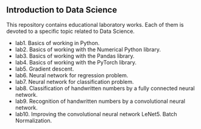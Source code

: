 ## Introduction to Data Science

This repository contains educational laboratory works. 
Each of them is devoted to a specific topic related to Data Science.

* lab1. Basics of working in Python.
* lab2. Basics of working with the Numerical Python library.
* lab3. Basics of working with the Pandas library.
* lab4. Basics of working with the PyTorch library.
* lab5. Gradient descent.
* lab6. Neural network for regression problem. 
* lab7. Neural network for classification problem.
* lab8. Classification of handwritten numbers by a fully connected neural network.
* lab9. Recognition of handwritten numbers by a convolutional neural network.
* lab10. Improving the convolutional neural network LeNet5. Batch Normalization.
